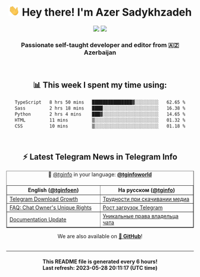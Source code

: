 <div align="center">
	<div>
		<h1>
      <img src="./assets/hi.gif" width="30px"> Hey there! I'm Azer Sadykhzadeh
    </h1>
    <img height="18" src="https://komarev.com/ghpvc/?username=sadykhzadeh&label=Views&color=2081c1&style=flat-square" />
		<a href="https://wakatime.com/Azer"> <img height="18" src="https://wakatime.com/badge/user/f80ae27a-c328-426f-a381-bc84136e2dd6.svg" /> </a>
    <h3>
      Passionate self-taught developer and editor from 🇦🇿 Azerbaijan
    </h3>
  </div>
  <br>

<h2>📊 This week I spent my time using:</h2>

<!--START_SECTION:waka-->

```text
TypeScript   8 hrs 50 mins   ███████████████▓░░░░░░░░░   62.65 %
Sass         2 hrs 18 mins   ████░░░░░░░░░░░░░░░░░░░░░   16.38 %
Python       2 hrs 4 mins    ███▓░░░░░░░░░░░░░░░░░░░░░   14.65 %
HTML         11 mins         ▒░░░░░░░░░░░░░░░░░░░░░░░░   01.32 %
CSS          10 mins         ▒░░░░░░░░░░░░░░░░░░░░░░░░   01.18 %
```

<!--END_SECTION:waka-->

<br>

<h2>⚡️ Latest Telegram News in Telegram Info</h2>
  <table border>
		<tr>
			<th width="50%">English (<a href="https://t.me/tginfoen">@tginfoen</a>)</th>
			<th>На русском (<a href="https://t.me/tginfo">@tginfo</a>)</th>
		</tr>
		<caption>🚩 <a href="https://t.me/tginfo">@tginfo</a> in your language: <a href="https://t.me/tginfoworld"><b>@tginfoworld</b></a><caption/>
  <tr><td><a href="https://t.me/tginfoen/1658">Telegram Download Growth</a></td>
    <td><a href="https://t.me/tginfo/3666">Трудности при скачивании медиа</a></td></tr><tr><td><a href="https://t.me/tginfoen/1657">FAQ: Chat Owner's Unique Rights</a></td>
    <td><a href="https://t.me/tginfo/3665">Рост загрузок Telegram</a></td></tr><tr><td><a href="https://t.me/tginfoen/1656">Documentation Update</a></td>
    <td><a href="https://t.me/tginfo/3664">Уникальные права владельца чата</a></td></tr>
</table>
We are also available on <a href="https://github.com/tginfo"><b>🐙 GitHub</b></a>!
</div>

<br>
<hr>
<h4 align="center">This README file is generated <b>every 6 hours</b>!</br>Last refresh: <b>2023-05-28 20:11:17 (UTC time)</b></h4>
